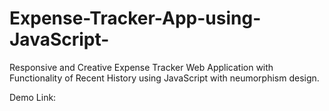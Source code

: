 # Expense-Tracker-App-using-JavaScript-


Responsive and Creative Expense Tracker Web Application with Functionality 
of Recent History using JavaScript with neumorphism design.

Demo Link:
